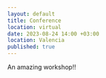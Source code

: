 ```yaml
---
layout: default
title: Conference
location: virtual
date: 2023-08-24 14:00 +03:00
location: Valencia 
published: true
---
```


An amazing workshop!!

